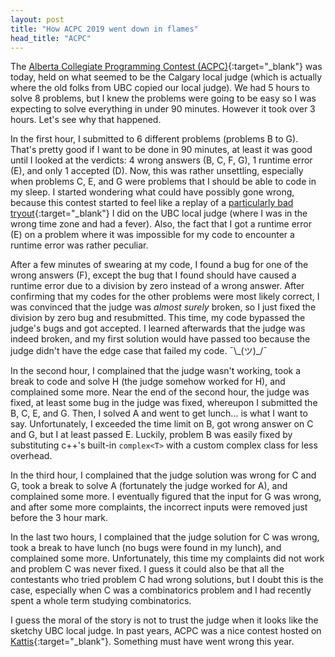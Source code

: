 ```yaml
---
layout: post
title: "How ACPC 2019 went down in flames"
head_title: "ACPC"
---
```


The [Alberta Collegiate Programming Contest (ACPC)][acpc]{:target="_blank"} was today, held on what
seemed to be the Calgary local judge (which is actually where the old folks from UBC copied our
local judge). We had 5 hours to solve 8 problems, but I knew the problems were going to be easy so I
was expecting to solve everything in under 90 minutes. However it took over 3 hours. Let's see why
that happened.

In the first hour, I submitted to 6 different problems (problems B to G). That's pretty good if I
want to be done in 90 minutes, at least it was good until I looked at the verdicts: 4 wrong answers
(B, C, F, G), 1 runtime error (E), and only 1 accepted (D). Now, this was rather unsettling,
especially when problems C, E, and G were problems that I should be able to code in my sleep. I
started wondering what could have possibly gone wrong, because this contest started to feel like a
replay of a [particularly bad tryout][tryout2018]{:target="_blank"} I did on the UBC local judge
(where I was in the wrong time zone and had a fever). Also, the fact that I got a runtime error (E)
on a problem where it was impossible for my code to encounter a runtime error was rather peculiar.

After a few minutes of swearing at my code, I found a bug for one of the wrong answers (F), except
the bug that I found should have caused a runtime error due to a division by zero instead of a wrong
answer. After confirming that my codes for the other problems were most likely correct, I was
convinced that the judge was _almost surely_ broken, so I just fixed the division by zero bug and
resubmitted. This time, my code bypassed the judge's bugs and got accepted. I learned afterwards
that the judge was indeed broken, and my first solution would have passed too because the judge
didn't have the edge case that failed my code. ¯\\\_(ツ)\_/¯

In the second hour, I complained that the judge wasn't working, took a break to code and solve H
(the judge somehow worked for H), and complained some more. Near the end of the second hour, the
judge was fixed, at least some bug in the judge was fixed, whereupon I submitted the B, C, E, and G.
Then, I solved A and went to get lunch\.\.\. is what I want to say. Unfortunately, I exceeded the
time limit on B, got wrong answer on C and G, but I at least passed E. Luckily, problem B was easily
fixed by substituting c++'s built-in `complex<T>` with a custom complex class for less overhead.

In the third hour, I complained that the judge solution was wrong for C and G, took a break to solve
A (fortunately the judge worked for A), and complained some more. I eventually figured that the
input for G was wrong, and after some more complaints, the incorrect inputs were removed just before
the 3 hour mark.

In the last two hours, I complained that the judge solution for C was wrong, took a break to have
lunch (no bugs were found in my lunch), and complained some more. Unfortunately, this time my
complaints did not work and problem C was never fixed. I guess it could also be that all the
contestants who tried problem C had wrong solutions, but I doubt this is the case, especially when C
was a combinatorics problem and I had recently spent a whole term studying combinatorics.

I guess the moral of the story is not to trust the judge when it looks like the sketchy UBC local
judge. In past years, ACPC was a nice contest hosted on [Kattis][kattis]{:target="_blank"}.
Something must have went wrong this year.

[acpc]: http://cpc.cpsc.ucalgary.ca/contests/acpc/
[kattis]: https://open.kattis.com/
[tryout2018]: https://www.cs.ubc.ca/~acm-web/tryouts-2018/scores.php
